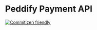 # Peddify Payment API

[![Commitizen friendly](https://img.shields.io/badge/commitizen-friendly-brightgreen.svg)](http://commitizen.github.io/cz-cli/)
